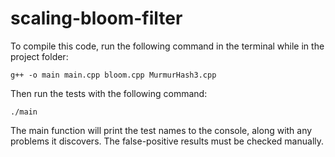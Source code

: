 # scaling-bloom-filter

To compile this code, run the following command in the terminal while in the project folder:

```
g++ -o main main.cpp bloom.cpp MurmurHash3.cpp
```

Then run the tests with the following command:

```
./main
```

The main function will print the test names to the console, along with any problems it discovers. The false-positive results must be checked manually.